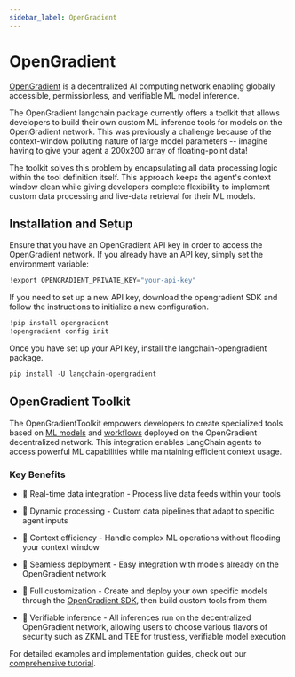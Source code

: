 ```yaml
---
sidebar_label: OpenGradient
---
```


# OpenGradient
[OpenGradient](https://www.opengradient.ai/) is a decentralized AI computing network enabling globally accessible, permissionless, and verifiable ML model inference.

The OpenGradient langchain package currently offers a toolkit that allows developers to build their own custom ML inference tools for models on the OpenGradient network. This was previously a challenge because of the context-window polluting nature of large model parameters -- imagine having to give your agent a 200x200 array of floating-point data!

The toolkit solves this problem by encapsulating all data processing logic within the tool definition itself. This approach keeps the agent's context window clean while giving developers complete flexibility to implement custom data processing and live-data retrieval for their ML models.

## Installation and Setup
Ensure that you have an OpenGradient API key in order to access the OpenGradient network. If you already have an API key, simply set the environment variable:


```python
!export OPENGRADIENT_PRIVATE_KEY="your-api-key"
```

If you need to set up a new API key, download the opengradient SDK and follow the instructions to initialize a new configuration.


```python
!pip install opengradient
!opengradient config init
```

Once you have set up your API key, install the langchain-opengradient package.


```python
pip install -U langchain-opengradient
```

## OpenGradient Toolkit
The OpenGradientToolkit empowers developers to create specialized tools based on [ML models](https://hub.opengradient.ai/models) and [workflows](https://docs.opengradient.ai/developers/sdk/ml_workflows.html) deployed on the OpenGradient decentralized network. This integration enables LangChain agents to access powerful ML capabilities while maintaining efficient context usage.

### Key Benefits
* 🔄 Real-time data integration - Process live data feeds within your tools

* 🎯 Dynamic processing - Custom data pipelines that adapt to specific agent inputs

* 🧠 Context efficiency - Handle complex ML operations without flooding your context window

* 🔌 Seamless deployment - Easy integration with models already on the OpenGradient network

* 🔧 Full customization - Create and deploy your own specific models through the [OpenGradient SDK](https://docs.opengradient.ai/developers/sdk/model_management.html), then build custom tools from them

* 🔐 Verifiable inference - All inferences run on the decentralized OpenGradient network, allowing users to choose various flavors of security such as ZKML and TEE for trustless, verifiable model execution

For detailed examples and implementation guides, check out our [comprehensive tutorial](/oss/integrations/tools/opengradient_toolkit.ipynb).
